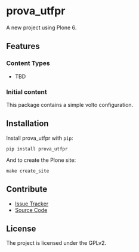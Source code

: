 # prova_utfpr

A new project using Plone 6.

## Features

### Content Types

- TBD

### Initial content

This package contains a simple volto configuration.

Installation
------------

Install prova_utfpr with `pip`:

```shell
pip install prova_utfpr
```
And to create the Plone site:

```shell
make create_site
```

## Contribute

- [Issue Tracker](https://github.com/collective/prova-utfpr/issues)
- [Source Code](https://github.com/collective/prova-utfpr/)

## License

The project is licensed under the GPLv2.
